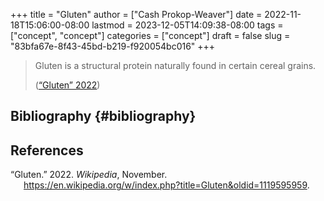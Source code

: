 +++
title = "Gluten"
author = ["Cash Prokop-Weaver"]
date = 2022-11-18T15:06:00-08:00
lastmod = 2023-12-05T14:09:38-08:00
tags = ["concept", "concept"]
categories = ["concept"]
draft = false
slug = "83bfa67e-8f43-45bd-b219-f920054bc016"
+++

> Gluten is a structural protein naturally found in certain cereal grains.
>
> (<a href="#citeproc_bib_item_1">“Gluten” 2022</a>)


## Bibliography {#bibliography}

## References

<style>.csl-entry{text-indent: -1.5em; margin-left: 1.5em;}</style><div class="csl-bib-body">
  <div class="csl-entry"><a id="citeproc_bib_item_1"></a>“Gluten.” 2022. <i>Wikipedia</i>, November. <a href="https://en.wikipedia.org/w/index.php?title=Gluten&oldid=1119595959">https://en.wikipedia.org/w/index.php?title=Gluten&#38;oldid=1119595959</a>.</div>
</div>

